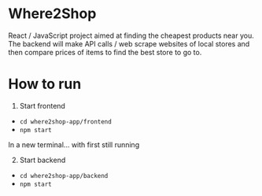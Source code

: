 # Where2Shop
React / JavaScript project aimed at finding the cheapest products near you. The backend will make API calls / web scrape websites of local stores and then compare prices of items to find the best store to go to.

# How to run
1. Start frontend
- `cd where2shop-app/frontend`
- `npm start`

In a new terminal... with first still running

2. Start backend
- `cd where2shop-app/backend`
- `npm start`
